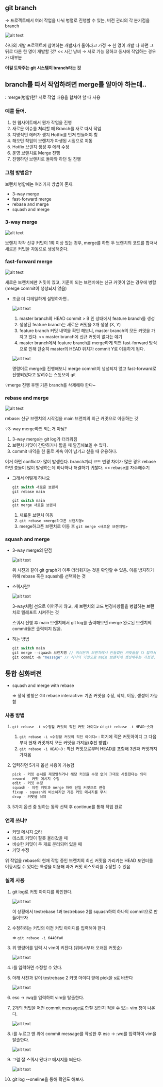 ## git branch

→ 프로젝트에서 여러 작업을 나눠 병렬로 진행할 수 있는, 버전 관리의 각 분기점을 branch

![alt text](img/image-4.png)

하나의 개발 프로젝트에 참여하는 개발자가 둘이라고 가정
→ 한 명이 개발 다 하면 그 뒤로 다른 한 명이 개발할 것? << 시간 낭비
→ 서로 기능 정하고 동시에 작업하는 경우가 대부분

**이걸 도와주는 git 시스템이 branch라는 것**

## branch를 따서 작업하려면 merge를 알아야 하는데..

: merge(병합)란? 서로 작업 내용을 합쳐야 할 때 사용

### 예를 들어.

1. 한 웹사이트에서 뭔가 작업을 진행
2. 새로운 이슈를 처리할 때 Branch를 새로 따서 작업
3. 치명적인 에러가 생겨 Hotfix를 먼저 만들어야 함
4. 해오던 작업의 브랜치가 파생된 시점으로 이동
5. Hotfix 브랜치 생성 후 에러 수정
6. 운영 브랜치로 Merge 진행
7. 진행하던 브랜치로 돌아와 하던 일 진행

### 그럼 방법은?

브랜치 병합에는 여러가지 방법이 존재.

- 3-way merge
- fast-forward merge
- rebase and merge
- squash and merge

### 3-way merge

![alt text](img/image-5.png)

브랜치 각각 신규 커밋이 1회 이상 있는 경우, merge를 하면 두 브랜치의 코드를 합쳐서 새로운 커밋을 자동으로 생성해준다.

### fast-forward merge

![alt text](img/image-6.png)

새로운 브랜치에만 커밋이 있고, 기준이 되는 브랜치에는 신규 커밋이 없는 경우에 병합(merge commit이 생성되지 않음)

- 조금 더 디테일하게 설명하자면..
    
    ![alt text](img/image-7.png)
    
    1. master branch의 HEAD commit > B 인 상태에서 feature branch를 생성
    2. 생성된 feature branch는 새로운 커밋을 2개 생성 (X, Y)
    3. feature branch 커밋 내역을 확인 해보니, master branch의 모든 커밋을 가지고 있다. << master branch에 신규 커밋이 없다는 얘기
    4. master branch에서 feature branch를 merge하게 되면 fast-forward 방식으로 인해 단순히 master의 HEAD 위치가 commit Y로 이동하게 된다.
    
    ![alt text](img/image-8.png)
    
    명령어로 merge를 진행해보니 merge commit이 생성되지 않고 fast-forward로 진행되었다고 알려주는 스윗보이 git
    

<aside>
💡merge 진행 후엔 기존 branch를 삭제해야 한다~
</aside>

### rebase and merge
![alt text](img/image-9.png)

rebase: 신규 브랜치의 시작점을 main 브랜치의 최근 커밋으로 이동하는 것

<aside>
💡3-way merge하면 되는거 아님?

1. 3-way merge는 git log가 더러워짐
2. 브랜치 커밋이 간단하거나 짧을 때 깔끔해보일 수 있다.
3. commit 내역을 한 줄로 계속 이어 남기고 싶을 때 유용하다.
</aside>

이거 하면 conflict가 많이 발생한다. branch끼리 코드 변경 차이가 많은 경우 rebase하면 충돌이 많이 발생하는데 하나하나 해결하기 귀찮다. << rebase를 자주해주기

- 그래서 어떻게 하나요
    
    ```jsx
    git switch 새로운 브랜치
    git rebase main
    
    git switch main
    git merge 새로운 브랜치
    ```
    
    1. 새로운 브랜치 이동
    2. `git rebase <merge하고픈 브랜치명>`
    3. merge하고픈 브랜치로 이동 후 `git merge <새로운 브랜치명>`

### squash and merge

- 3-way merge의 단점
    
    ![alt text](img/image-10.png)
    
    위 사진과 같이 git graph가 아주 더러워지는 것을 확인할 수 있음. 이를 방지하기 위해 rebase 혹은 squash를 선택하는 것
    
- 스쿼시란?
    
    ![alt text](img/image-11.png)
    
    3-way처럼 선으로 이어주지 않고, 새 브랜치의 코드 변경사항들을 병합하는 브랜치로 텔레포트 시켜주는 것
    
    스쿼시 진행 후 main 브랜치에서 git log를 출력해보면 merge 완료된 브랜치의 commit들은 출력되지 않음.
    
- 하는 방법
    
    ```jsx
    git switch main
    git merge --squash 브랜치명 // 여러분이 브랜치에서 만들었던 커밋들을 다 합쳐서
    git commit -m "message" // 하나의 커밋으로 main 브랜치에 생성해주는 과정임.
    ```
    

## 통합 심화버전

- squash and merge with rebase
    
    ⇒ 정식 명칭은 Git rebase interactive: 기존 커밋을 수정, 삭제, 이동, 생성이 가능함
    

### 사용 방법

1. `git rebase -i <수정할 커밋의 직전 커밋 아이디>` or `git rebase -i HEAD~숫자`
    1. `git rebase -i <수정할 커밋의 직전 아이디>` : 여기에 적은 커밋아이디 그 다음부터 현재 커밋까지 모든 커밋을 가져옴(추천 방법)
    2. `git rebase -i HEAD~3` : 최신 커밋으로부터 HEAD를 포함해 3번째 커밋까지 가져옴
2. 입력하면 5가지 옵션 사용이 가능함
    
    ```jsx
    pick - 커밋 순서를 재정렬하거나 해당 커밋을 수정 없이 그대로 사용한다는 의미
    reword - 커밋 메시지 수정
    edit - 커밋 수정
    squash - 이전 커밋과 merge 하여 단일 커밋으로 변경
    fixup - squash와 비슷하지만 기존 커밋 메시지를 무시
    drop - 커밋을 삭제
    ```
    
3. 5가지 옵션 중 원하는 동작 선택 후 continue를 통해 작업 완료

### 언제 쓰냐?

- 커밋 메시지 오타
- 테스트 커밋이 잘못 올라갔을 때
- 비슷한 커밋이 두 개로 분리되어 있을 때
- 커밋 수정

위 작업을 rebase의 현재 작업 중인 브랜치의 최신 커밋을 가리키는 HEAD 포인터를 이동시킬 수 있다는 특성을 이용해 과거 커밋 히스토리를 수정할 수 있음

### 실제 사용

1. git log로 커밋 아이디를 확인한다.
    
    ![alt text](img/image-12.png)
    
    이 상황에서 testrebase 1과 testrebase 2를 squash하여 하나의 commit으로 만들어보자
    
2. 수정하려는 커밋의 이전 커밋 아이디를 입력해야 한다.
    
    ⇒ `git rebase -i 6440fa0`
    
3. 위 명령어를 입력 시 vim이 켜진다.(위에서부터 오래된 커밋순)
    
    ![alt text](img/image-13.png)
    
4. i를 입력하면 수정할 수 있다.
5. 아래 사진과 같이 testrebase 2 커밋 아이디 앞에 pick을 s로 바꾼다
    
    ![alt text](img/image-14.png)
    
6. esc → :wq를 입력하여 vim을 탈출한다.
7. 2개의 커밋을 어떤 commit message로 합칠 것인지 적을 수 있는 vim 창이 나온다.
    
    ![alt text](img/image-15.png)
    
8. i를 누르고 맨 위에 commit message를 작성한 후 esc → :wq를 입력하여 vim을 탈출한다.
    
    ![alt text](img/image-16.png)
    
9. 그럼 잘 스쿼시 됐다고 메시지를 띄운다.
    
    ![alt text](img/image-17.png)
    
10. git log --oneline을 통해 확인도 해보자.